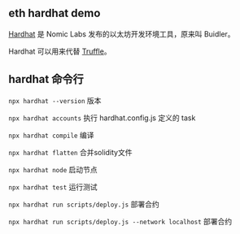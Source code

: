 ## eth hardhat demo

[Hardhat](https://hardhat.org/) 是 Nomic Labs 发布的以太坊开发环境工具，原来叫 Buidler。

Hardhat 可以用来代替 [Truffle](https://www.trufflesuite.com/truffle)。

## hardhat 命令行

`npx hardhat --version` 版本

`npx hardhat accounts` 执行 hardhat.config.js 定义的 task

`npx hardhat compile` 编译

`npx hardhat flatten` 合并solidity文件

`npx hardhat node` 启动节点

`npx hardhat test` 运行测试

`npx hardhat run scripts/deploy.js` 部署合约

`npx hardhat run scripts/deploy.js --network localhost` 部署合约
